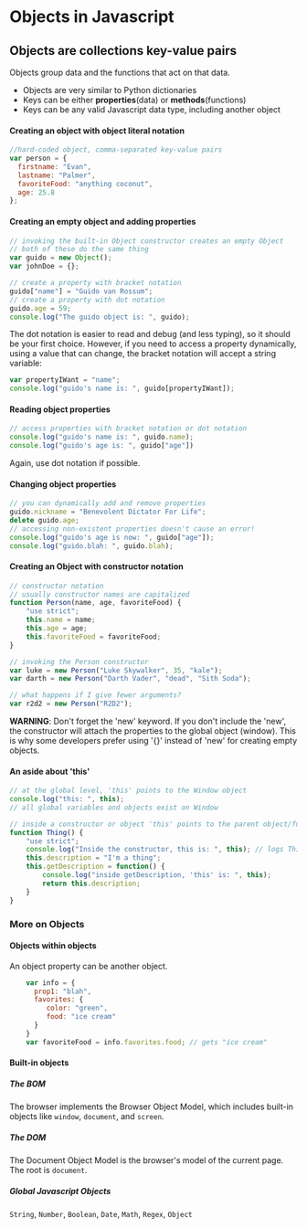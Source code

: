 # Objects in Javascript

## Objects are collections key-value pairs

  Objects group data and the functions that act on that data.
  - Objects are very similar to Python dictionaries
  - Keys can be either **properties**(data) or **methods**(functions)
  - Keys can be any valid Javascript data type, including another object

#### Creating an object with object literal notation

```javascript
//hard-coded object, comma-separated key-value pairs
var person = {
  firstname: "Evan",
  lastname: "Palmer",
  favoriteFood: "anything coconut",
  age: 25.8
};
```

#### Creating an empty object and adding properties

```javascript
// invoking the built-in Object constructor creates an empty Object
// both of these do the same thing
var guido = new Object();
var johnDoe = {};

// create a property with bracket notation
guido["name"] = "Guido van Rossum";
// create a property with dot notation
guido.age = 59;
console.log("The guido object is: ", guido);
```
The dot notation is easier to read and debug (and less typing), so it should be your first choice. However, if you need to access a property dynamically, using a value that can change, the bracket notation will accept a string variable:

```javascript
var propertyIWant = "name";
console.log("guido's name is: ", guido[propertyIWant]);
```

#### Reading object properties
```javascript
// access properties with bracket notation or dot notation
console.log("guido's name is: ", guido.name);
console.log("guido's age is: ", guido["age"])
```
Again, use dot notation if possible.
#### Changing object properties
```javascript
// you can dynamically add and remove properties
guido.nickname = "Benevolent Dictator For Life";
delete guido.age;
// accessing non-existent properties doesn't cause an error!
console.log("guido's age is now: ", guido["age"]);
console.log("guido.blah: ", guido.blah);
```
#### Creating an Object with constructor notation
```javascript
// constructor notation
// usually constructor names are capitalized
function Person(name, age, favoriteFood) {
    "use strict";
    this.name = name;
    this.age = age;
    this.favoriteFood = favoriteFood;
}

// invoking the Person constructor
var luke = new Person("Luke Skywalker", 35, "kale");
var darth = new Person("Darth Vader", "dead", "Sith Soda");

// what happens if I give fewer arguments?
var r2d2 = new Person("R2D2");
```

**WARNING**: Don't forget the 'new' keyword. If you don't include the 'new', the constructor will attach the properties to the global object (window).
This is why some developers prefer using '{}' instead of 'new' for creating empty objects.

#### An aside about 'this'
```javascript
// at the global level, 'this' points to the Window object
console.log("this: ", this);
// all global variables and objects exist on Window

// inside a constructor or object 'this' points to the parent object/function
function Thing() {
    "use strict";
    console.log("Inside the constructor, this is: ", this); // logs Thing()
    this.description = "I'm a thing";
    this.getDescription = function() {
        console.log("inside getDescription, 'this' is: ", this);
        return this.description;
    }
}
```

### More on Objects

#### Objects within objects

  An object property can be another object.
  ```javascript
      var info = {
        prop1: "blah",
        favorites: {
           color: "green",
           food: "ice cream"
        }
      }
      var favoriteFood = info.favorites.food; // gets "ice cream"
  ```

#### Built-in objects

##### The BOM
  The browser implements the Browser Object Model, which includes built-in objects like `window`, `document`, and `screen`.

##### The DOM
  The Document Object Model is the browser's model of the current page. The root is `document`.

##### Global Javascript Objects
  `String`, `Number`, `Boolean`,
  `Date`, `Math`, `Regex`,
  `Object`
